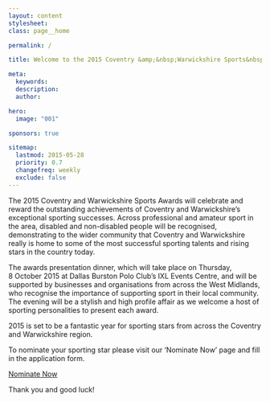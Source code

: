 ```yaml
---
layout: content
stylesheet:
class: page__home

permalink: /

title: Welcome to the 2015 Coventry &amp;&nbsp;Warwickshire Sports&nbsp;Awards!

meta:
  keywords:
  description:
  author:

hero:
  image: "001"

sponsors: true

sitemap:
  lastmod: 2015-05-28
  priority: 0.7
  changefreq: weekly
  exclude: false
---
```


The&nbsp;2015 Coventry and Warwickshire Sports Awards will celebrate and reward the outstanding achievements of Coventry and Warwickshire&rsquo;s exceptional sporting&nbsp;successes. Across&nbsp;professional and amateur sport in the area, disabled and non-disabled people will be recognised, demonstrating to the wider community that Coventry and Warwickshire really is&nbsp;home to&nbsp;some of&nbsp;the most successful sporting talents and rising stars in&nbsp;the country&nbsp;today.

The awards presentation dinner, which will take place on Thursday, 8&nbsp;October&nbsp;2015 at&nbsp;Dallas&nbsp;Burston&nbsp;Polo&nbsp;Club&rsquo;s IXL&nbsp;Events&nbsp;Centre, and will be supported by businesses and organisations from across the West Midlands, who recognise the importance of&nbsp;supporting sport in&nbsp;their local community. The&nbsp;evening will be a stylish and high profile affair as we welcome a&nbsp;host of sporting personalities to present each&nbsp;award.

2015 is set to be a fantastic year for sporting stars from across the Coventry and&nbsp;Warwickshire&nbsp;region.

To nominate your sporting star please visit our &lsquo;Nominate Now&rsquo; page and fill in the application&nbsp;form.

<a href="{{ site.url }}/nominate/" class="btn btn--primary btn__large btn__half" title="Nominate Now">Nominate Now</a>

Thank you and good luck!

